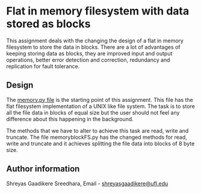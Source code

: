 # Flat in memory filesystem with data stored as blocks

This assignment deals with the changing the design of a flat in memory filesystem to store the data in blocks. There are a lot of advantages of keeping storing data as blocks, they are improved input and output operations, better error detection and correction, redundancy and replication for fault tolerance.

## Design 

The [memory.py file](https://github.com/fusepy/fusepy/blob/master/examples/memory.py) is the starting point of this assignment. This file has the flat filesystem implementation of a UNIX like file system. The task is to store all the file data in blocks of equal size but the user should not feel any difference about this happening in the background. 

The methods that we have to alter to achieve this task are read, write and truncate. The file memoryblockFS.py has the changed methods for read, write and truncate and it achieves splitting the file data into blocks of 8 byte size. 

## Author information

Shreyas Gaadikere Sreedhara, Email - shreyasgaadikere@ufl.edu